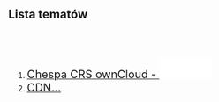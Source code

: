<link type="text/css" rel="stylesheet" href="/docs/assets/css/style.css" />

## Lista tematów
<div style="margin-left: 10px">
<br/><br/>
<ol>
  <li><a href="ownCloudManual.html"><span style="font-size: 20px">Chespa CRS ownCloud - <img width="20%" height="20%" src="/docs/assets/images/logoOwnClod.svg"/></span></a></li>
  <li><a href="#"><span style="font-size: 20px">CDN...</span></a></li>
</ol>
</div>

